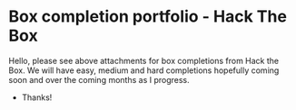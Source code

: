 # Box completion portfolio - Hack The Box

Hello, please see above attachments for box completions from Hack the Box. We will have easy, medium and hard completions hopefully coming soon and over the coming months as I progress. 

- Thanks!
  

